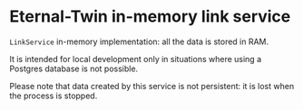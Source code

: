 # Eternal-Twin in-memory link service

`LinkService` in-memory implementation: all the data is stored in RAM.

It is intended for local development only in situations where using a Postgres database is not possible.

Please note that data created by this service is not persistent: it is lost when the process is stopped.

